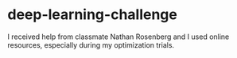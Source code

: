 # deep-learning-challenge
I received  help from classmate Nathan Rosenberg and I used online resources, especially during my optimization trials. 
